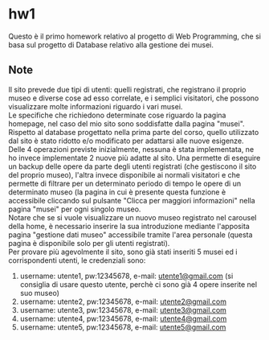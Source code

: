 # hw1

Questo è il primo homework relativo al progetto di Web Programming, che si basa sul progetto di Database relativo alla gestione dei musei.

## Note
Il sito prevede due tipi di utenti: quelli registrati, che registrano il proprio museo e diverse cose ad esso correlate, e i semplici visitatori, che possono visualizzare molte informazioni riguardo i vari musei.<br/>
Le specifiche che richiedono determinate cose riguardo la pagina homepage, nel caso del mio sito sono soddisfatte dalla pagina "musei".<br/>
Rispetto al database progettato nella prima parte del corso, quello utilizzato dal sito è stato ridotto e/o modificato per adattarsi alle nuove esigenze.<br/>
Delle 4 operazioni previste inizialmente, nessuna è stata implementata, ne ho invece implementate 2 nuove più adatte al sito. Una permette di eseguire un backup delle opere da parte degli utenti registrati (che gestiscono il sito del proprio museo), l'altra invece disponibile ai normali visitatori e che permette di filtrare per un determinato periodo di tempo le opere di un determinato museo (la pagina in cui è presente questa funzione è accessibile cliccando sul pulsante "Clicca per maggiori informazioni" nella pagina "musei" per ogni singolo museo.<br/>
Notare che se si vuole visualizzare un nuovo museo registrato nel carousel della home, è necessario inserire la sua introduzione mediante l'apposita pagina "gestione dati museo" accessibile tramite l'area personale (questa pagina è disponibile solo per gli utenti registrati).<br/>
Per provare più agevolmente il sito, sono già stati inseriti 5 musei ed i corrispondenti utenti, le credenziali sono:<br/>
1. username: utente1, pw:12345678, e-mail: utente1@gmail.com (si consiglia di usare questo utente, perchè ci sono già 4 opere inserite nel suo museo)<br/>
2. username: utente2, pw:12345678, e-mail: utente2@gmail.com<br/>
3. username: utente3, pw:12345678, e-mail: utente3@gmail.com<br/>
4. username: utente4, pw:12345678, e-mail: utente4@gmail.com<br/>
5. username: utente5, pw:12345678, e-mail: utente5@gmail.com<br/>


